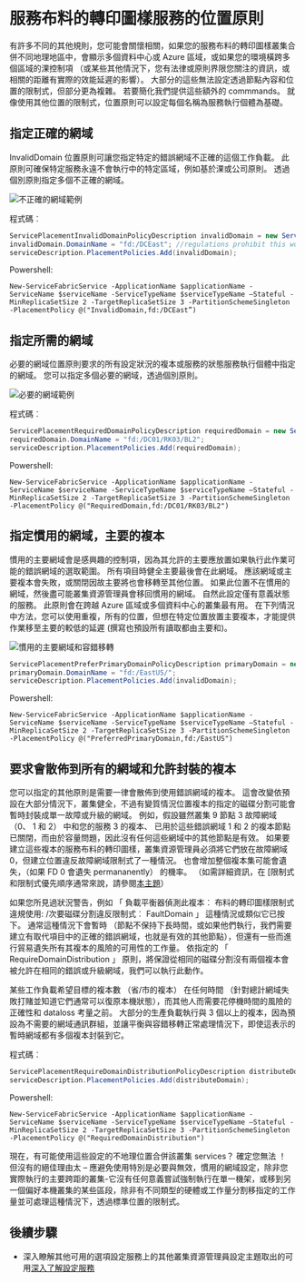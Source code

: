 <properties
   pageTitle="服務布料的轉印圖樣叢集資源管理員位置原則 |Microsoft Azure"
   description="其他位置的原則和服務布料的轉印圖樣服務的規則概觀"
   services="service-fabric"
   documentationCenter=".net"
   authors="masnider"
   manager="timlt"
   editor=""/>

<tags
   ms.service="Service-Fabric"
   ms.devlang="dotnet"
   ms.topic="article"
   ms.tgt_pltfrm="NA"
   ms.workload="NA"
   ms.date="08/19/2016"
   ms.author="masnider"/>

# <a name="placement-policies-for-service-fabric-services"></a>服務布料的轉印圖樣服務的位置原則
有許多不同的其他規則，您可能會關懷相關，如果您的服務布料的轉印圖樣叢集合併不同地理地區中，會顯示多個資料中心或 Azure 區域，或如果您的環境橫跨多個區域的淉控制項 （或某些其他情況下，您有法律或原則界限您關注的資訊，或相關的距離有實際的效能延遲的影響）。 大部分的這些無法設定透過節點內容和位置的限制式，但部分更為複雜。 若要簡化我們提供這些額外的 commmands。 就像使用其他位置的限制式，位置原則可以設定每個名稱為服務執行個體為基礎。

## <a name="specifying-invalid-domains"></a>指定正確的網域
InvalidDomain 位置原則可讓您指定特定的錯誤網域不正確的這個工作負載。 此原則可確保特定服務永遠不會執行中的特定區域，例如基於淉或公司原則。 透過個別原則指定多個不正確的網域。

![不正確的網域範例][Image1]

程式碼︰

```csharp
ServicePlacementInvalidDomainPolicyDescription invalidDomain = new ServicePlacementInvalidDomainPolicyDescription();
invalidDomain.DomainName = "fd:/DCEast"; //regulations prohibit this workload here
serviceDescription.PlacementPolicies.Add(invalidDomain);
```

Powershell:

```posh
New-ServiceFabricService -ApplicationName $applicationName -ServiceName $serviceName -ServiceTypeName $serviceTypeName –Stateful -MinReplicaSetSize 2 -TargetReplicaSetSize 3 -PartitionSchemeSingleton -PlacementPolicy @("InvalidDomain,fd:/DCEast”)
```
## <a name="specifying-required-domains"></a>指定所需的網域
必要的網域位置原則要求的所有設定狀況的複本或服務的狀態服務執行個體中指定的網域。 您可以指定多個必要的網域，透過個別原則。

![必要的網域範例][Image2]

程式碼︰

```csharp
ServicePlacementRequiredDomainPolicyDescription requiredDomain = new ServicePlacementRequiredDomainPolicyDescription();
requiredDomain.DomainName = "fd:/DC01/RK03/BL2";
serviceDescription.PlacementPolicies.Add(requiredDomain);
```

Powershell:

```posh
New-ServiceFabricService -ApplicationName $applicationName -ServiceName $serviceName -ServiceTypeName $serviceTypeName –Stateful -MinReplicaSetSize 2 -TargetReplicaSetSize 3 -PartitionSchemeSingleton -PlacementPolicy @("RequiredDomain,fd:/DC01/RK03/BL2")
```

## <a name="specifying-a-preferred-domain-for-the-primary-replicas"></a>指定慣用的網域，主要的複本
慣用的主要網域會是感興趣的控制項，因為其允許的主要應放置如果執行此作業可能的錯誤網域的選取範圍。 所有項目時健全主要最後會在此網域。 應該網域或主要複本會失敗，或關閉因故主要將也會移轉至其他位置。 如果此位置不在慣用的網域，然後盡可能叢集資源管理員會移回慣用的網域。 自然此設定僅有意義狀態的服務。 此原則會在跨越 Azure 區域或多個資料中心的叢集最有用。 在下列情況中方法，您可以使用重複，所有的位置，但想在特定位置放置主要複本，才能提供作業移至主要的較低的延遲 (撰寫也預設所有讀取都由主要和)。

![慣用的主要網域和容錯移轉][Image3]

```csharp
ServicePlacementPreferPrimaryDomainPolicyDescription primaryDomain = new ServicePlacementPreferPrimaryDomainPolicyDescription();
primaryDomain.DomainName = "fd:/EastUS/";
serviceDescription.PlacementPolicies.Add(invalidDomain);
```

Powershell:

```posh
New-ServiceFabricService -ApplicationName $applicationName -ServiceName $serviceName -ServiceTypeName $serviceTypeName –Stateful -MinReplicaSetSize 2 -TargetReplicaSetSize 3 -PartitionSchemeSingleton -PlacementPolicy @("PreferredPrimaryDomain,fd:/EastUS")
```

## <a name="requiring-replicas-to-be-distributed-among-all-domains-and-disallowing-packing"></a>要求會散佈到所有的網域和允許封裝的複本
您可以指定的其他原則是需要一律會散佈到使用錯誤網域的複本。 這會改變依預設在大部分情況下，叢集健全，不過有變質情況位置複本的指定的磁碟分割可能會暫時封裝成單一故障或升級的網域。 例如，假設雖然叢集 9 節點 3 故障網域 （0、 1 和 2） 中和您的服務 3 的複本、 已用於這些錯誤網域 1 和 2 的複本節點已關閉，而由於容量問題，因此沒有任何這些網域中的其他節點是有效。 如果要建立這些複本的服務布料的轉印圖樣，叢集資源管理員必須將它們放在故障網域 0，但建立位置違反故障網域限制式了一種情況。 也會增加整個複本集可能會遺失，（如果 FD 0 會遺失 permananently） 的機率。 （如需詳細資訊，在 [限制式和限制式優先順序通常來說，請參閱[本主題](service-fabric-cluster-resource-manager-management-integration.md#constraint-priorities)）

如果您所見過狀況警告，例如 「 負載平衡器偵測此複本︰ 布料的轉印圖樣限制式違規使用: /<some service name>次要磁碟分割<some partition ID>違反限制式︰ FaultDomain 」 這種情況或類似它已按下。 通常這種情況下會暫時 （節點不保持下長時間，或如果他們執行，我們需要建立有取代項目中的正確的錯誤網域，也就是有效的其他節點），但還有一些而進行貿易遺失所有其複本的風險的可用性的工作量。 依指定的 「 RequireDomainDistribution 」 原則，將保證從相同的磁碟分割沒有兩個複本會被允許在相同的錯誤或升級網域，我們可以執行此動作。

某些工作負載希望目標的複本數 （省/市的複本） 在任何時間 （針對總計網域失敗打賭並知道它們通常可以復原本機狀態），而其他人而需要花停機時間的風險的正確性和 dataloss 考量之前。 大部分的生產負載執行與 3 個以上的複本，因為預設為不需要的網域通訊群組，並讓平衡與容錯移轉正常處理情況下，即使這表示的暫時網域都有多個複本封裝到它。

程式碼︰

```csharp
ServicePlacementRequireDomainDistributionPolicyDescription distributeDomain = new ServicePlacementRequireDomainDistributionPolicyDescription();
serviceDescription.PlacementPolicies.Add(distributeDomain);
```

Powershell:

```posh
New-ServiceFabricService -ApplicationName $applicationName -ServiceName $serviceName -ServiceTypeName $serviceTypeName –Stateful -MinReplicaSetSize 2 -TargetReplicaSetSize 3 -PartitionSchemeSingleton -PlacementPolicy @("RequiredDomainDistribution")
```

現在，有可能使用這些設定的不地理位置合併該叢集 services？ 確定您無法 ！ 但沒有的絕佳理由太 – 應避免使用特別是必要與無效，慣用的網域設定，除非您實際執行的主要跨距的叢集-它沒有任何意義嘗試強制執行在單一機架，或移到另一個偏好本機叢集的某些區段，除非有不同類型的硬體或工作量分割移指定的工作量並可處理這種情況下，透過標準位置的限制式。

## <a name="next-steps"></a>後續步驟
- 深入瞭解其他可用的選項設定服務上的其他叢集資源管理員設定主題取出的可用[深入了解設定服務](service-fabric-cluster-resource-manager-configure-services.md)

[Image1]:./media/service-fabric-cluster-resource-manager-advanced-placement-rules-placement-policies/cluster-invalid-placement-domain.png
[Image2]:./media/service-fabric-cluster-resource-manager-advanced-placement-rules-placement-policies/cluster-required-placement-domain.png
[Image3]:./media/service-fabric-cluster-resource-manager-advanced-placement-rules-placement-policies/cluster-preferred-primary-domain.png
